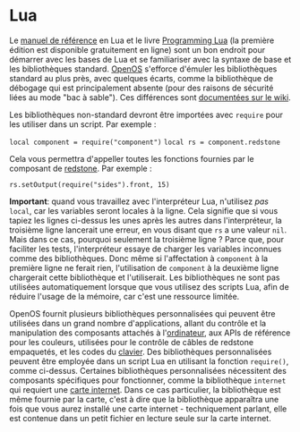# Lua

Le [manuel de référence](http://www.lua.org/manual/5.2/manual.html) en Lua et le livre [Programming Lua](http://www.lua.org/pil/) (la première édition est disponible gratuitement en ligne) sont un bon endroit pour démarrer avec les bases de Lua et se familiariser avec la syntaxe de base et les bibliothèques standard. [OpenOS](openOS.md) s'efforce d'émuler les bibliothèques standard au plus près, avec quelques écarts, comme la bibliothèque de débogage qui est principalement absente (pour des raisons de sécurité liées au mode "bac à sable"). Ces différences sont [documentées sur le wiki](http://ocdoc.cil.li/api:non-standard-lua-libs).

Les bibliothèques non-standard devront être importées avec `require` pour les utiliser dans un script. Par exemple :

`local component = require("component")`
`local rs = component.redstone`

Cela vous permettra d'appeller toutes les fonctions fournies par le composant de [redstone](../item/redstoneCard1.md). Par exemple :

`rs.setOutput(require("sides").front, 15)`

**Important**: quand vous travaillez avec l'interpréteur Lua, n'utilisez *pas* `local`, car les variables seront locales à la ligne. Cela signifie que si vous tapiez les lignes ci-dessus les unes après les autres dans l'interpréteur, la troisième ligne lancerait une erreur, en vous disant que `rs` a une valeur `nil`. Mais dans ce cas, pourquoi seulement la troisième ligne ? Parce que, pour faciliter les tests, l'interpréteur essaye de charger les variables inconnues comme des bibliothèques. Donc même si l'affectation à `component` à la première ligne ne ferait rien, l'utilisation de `component` à la deuxième ligne chargerait cette bibliothèque et l'utiliserait. Les bibliothèques ne sont pas utilisées automatiquement lorsque que vous utilisez des scripts Lua, afin de réduire l'usage de la mémoire, car c'est une ressource limitée.

OpenOS fournit plusieurs bibliothèques personnalisées qui peuvent être utilisées dans un grand nombre d'applications, allant du contrôle et la manipulation des composants attachés à l'[ordinateur](computer.md), aux APIs de référence pour les couleurs, utilisées pour le contrôle de câbles de redstone empaquetés, et les codes du [clavier](../block/keyboard.md). Des bibliothèques personnalisées peuvent être employée dans un script Lua en utilisant la fonction `require()`, comme ci-dessus. Certaines bibliothèques personnalisées nécessitent des composants spécifiques pour fonctionner, comme la bibliothèque `internet` qui requiert une [carte internet](../item/internetCard.md). Dans ce cas particulier, la bibliothèque est même fournie par la carte, c'est à dire que la bibliothèque apparaîtra une fois que vous aurez installé une carte internet - techniquement parlant, elle est contenue dans un petit fichier en lecture seule sur la carte internet.
